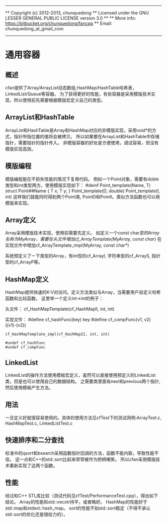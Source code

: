 **************************************************************************
** Copyright (c) 2012-2013, chunquedong
** Licensed under the GNU LESSER GENERAL PUBLIC LICENSE version 3.0
**
** More info: https://bitbucket.org/chunquedong/fancpp
** Email: chunquedong_at_gmail_com
**************************************************************************

通用容器
============================

概述
------------
cfan提供了Array/ArrayList动态数组,HashMap/HashTable哈希表，LinkedList/Queue等容器。
为了获得更好的性能，有些容器是采用模版技术实现，所以使用前先需要根据模版宏定义自己的类型。

ArrayList和HashTable
------------

ArrayList和HashTable是Array和HashMap对应的非模版实现，采用void*的方式，指针所指位置的值将会被拷贝。
所以如果要在ArrayList和HashTable中存储指针，需要指针的指针传入。
非模版容器的好处是方便使用，调试容易，但没有模版实现高效。

模版编程
------------
模版编程能在不损失性能的情况下复用代码。
例如一个Point对象，需要有doble类型和int类型两方。使用模版实现如下：
  #deinf Point_template(Name, T) struct Point##Name { T x; T y; }
  Point_template(D, double)
  Point_template(I, int)
这样我们就能同时得到两个Point类, PointD和PointI。类似方法函数也可以用模版来实现。

Array定义
------------
Array采用模版技术实现，使用前需要先定义。
如定义一个const char*型的Array名称为MyArray，需要在头文件增加cf_ArrayTemplate(MyArray, const char*)
在实现文件中增加cf_ArrayTemplate_impl(MyArray, const char*)

系统预定义了一下类型的Array，有int型的cf_ArrayI, 字符串型的cf_ArrayS, 指针型的cf_ArrayP等。

HashMap定义
------------
HashMap提供快速的K-V对访问。定义方法类似与Array，当需要用户自定义哈希函数和比较函数。
这里举一个定义int->int的例子：

头文件：
    cf_HashMapTemplate(cf_HashMapII, int, int)

实现文件：
    #define cf_hashFunc(key) key
    #define cf_compFunc(v1, v2) ((v1)-(v2))

    cf_HashMapTemplate_impl(cf_HashMapII, int, int)

    #undef cf_hashFunc
    #undef cf_compFunc

LinkedList
------------
LinkedList的操作方法使用模板宏定义，虽然可以直接使用预定义的LinkedList类，但是也可以使用自己的数据结构。
之需要类里面有next和previous两个指针, 然后使用模板产生方法。

用法
------------
一旦定义好就很容易使用的。具体的使用方法见cfTest下的测试用例:ArrayTest.c, HashMapTest.c, LinkedListTest.c

快速排序和二分查找
--------------
标准中的qsort和bsearch采用函数指针回调的方法，函数不能内联，导致性能不佳。
这一点和C++的std::sort比起来常常被作为把柄嘲笑。
所以cfan采用模版技术重新实现了这两个函数。

性能
------------
经过和C++ STL库比较（测试代码见cfTest/PerformanceTest.cpp），得出如下结论。
Array的性能和std::vecotr持平，或者略好。
HashMap的性能好于std::map和stdext::hash_map。
sort的性能不如std::sort稳定（不得不承认std::sort的优化还是很给力的）。

